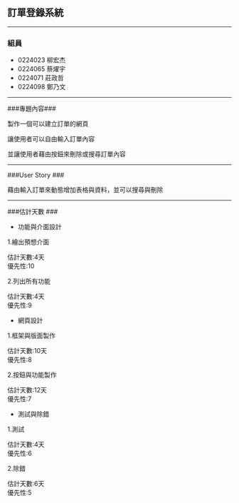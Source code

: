 ## 訂單登錄系統 ##

----------

### 組員 ###

- 0224023 柳宏杰
- 0224065 蔡燿宇
- 0224071 莊政哲
- 0224098 鄭乃文


----------
###專題內容###

製作一個可以建立訂單的網頁

讓使用者可以自由輸入訂單內容

並讓使用者藉由按鈕來刪除或搜尋訂單內容

----------
###User Story ###

藉由輸入訂單來動態增加表格與資料，並可以搜尋與刪除

----------
###估計天數 ###

- 功能與介面設計

1.繪出預想介面  

估計天數:4天  
優先性:10

2.列出所有功能

估計天數:4天  
優先性:9



- 網頁設計

1.框架與版面製作

估計天數:10天  
優先性:8
  
2.按鈕與功能製作

估計天數:12天  
優先性:7


- 測試與除錯

1.測試

估計天數:4天  
優先性:6
  
2.除錯

估計天數:6天  
優先性:5
